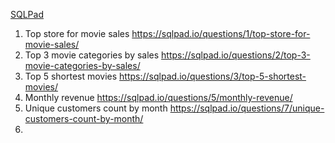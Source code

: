 [SQLPad](https://sqlpad.io/questions/)



1. Top store for movie sales    https://sqlpad.io/questions/1/top-store-for-movie-sales/
2. Top 3 movie categories by sales   https://sqlpad.io/questions/2/top-3-movie-categories-by-sales/
3. Top 5 shortest movies https://sqlpad.io/questions/3/top-5-shortest-movies/
4. Monthly revenue    https://sqlpad.io/questions/5/monthly-revenue/
5. Unique customers count by month   https://sqlpad.io/questions/7/unique-customers-count-by-month/
6. 
